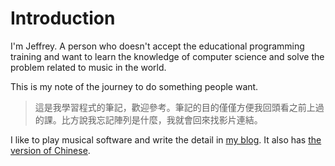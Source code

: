 # Introduction


I'm Jeffrey. A person who doesn't accept the educational programming training and want to learn the knowledge of computer science and solve the problem related to music in the world.

This is my note of the journey to do something people want.

> 這是我學習程式的筆記，歡迎參考。筆記的目的僅僅方便我回頭看之前上過的課。比方說我忘記陣列是什麼，我就會回來找影片連結。

I like to play musical software and write the detail in [my blog](https://medium.com/music-tech-alliance). It also has [the version of Chinese](https://musictech.tw/).